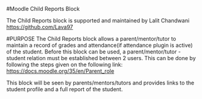 #Moodle Child Reports Block

The Child Reports block is supported and maintained by Lalit Chandwani https://github.com/Lava97

#PURPOSE
The Child Reports block allows a parent/mentor/tutor to maintain a record of grades and attendance(if attendance plugin is active) of the student. Before this block can be used, a parent/mentor/tutor - student relation must be established between 2 users. This can be done by following the steps given on the following link: https://docs.moodle.org/35/en/Parent_role

This block will be seen by parents/mentors/tutors and provides links to the student profile and a full report of the student.
